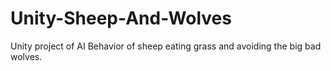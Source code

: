 # Unity-Sheep-And-Wolves
Unity project of AI Behavior of sheep eating grass and avoiding the big bad wolves.
